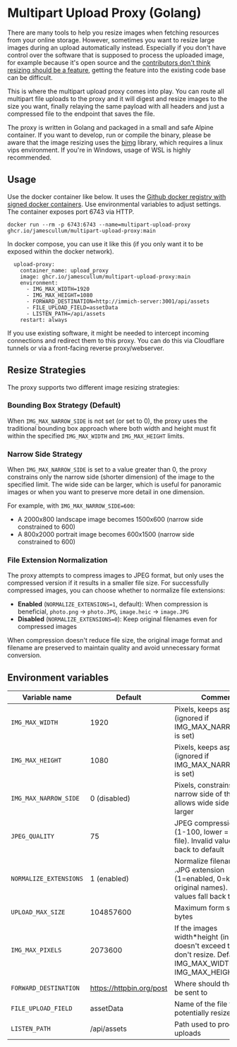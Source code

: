 # Multipart Upload Proxy (Golang)

There are many tools to help you resize images when fetching resources from your online storage. However, sometimes you want to resize large images during an upload automatically instead. Especially if you don't have control over the software that is supposed to process the uploaded image, for example because it's open source and the [contributors don't think resizing should be a feature](https://github.com/immich-app/immich/pull/1242), getting the feature into the existing code base can be difficult.

This is where the multipart upload proxy comes into play. You can route all multipart file uploads to the proxy and it will digest and resize images to the size you want, finally relaying the same payload with all headers and just a compressed file to the endpoint that saves the file.

The proxy is written in Golang and packaged in a small and safe Alpine container. If you want to develop, run or compile the binary, please be aware that the image resizing uses the [bimg](https://github.com/h2non/bimg) library, which requires a linux vips environment. If you're in Windows, usage of WSL is highly recommended.

## Usage
Use the docker container like below. It uses the [Github docker registry with signed docker containers](https://github.com/JamesCullum/multipart-upload-proxy/pkgs/container/multipart-upload-proxy). Use environmental variables to adjust settings. The container exposes port 6743 via HTTP.

    docker run --rm -p 6743:6743 --name=multipart-upload-proxy ghcr.io/jamescullum/multipart-upload-proxy:main

In docker compose, you can use it like this (if you only want it to be exposed within the docker network).

      upload-proxy:
        container_name: upload_proxy
        image: ghcr.io/jamescullum/multipart-upload-proxy:main
        environment:
          - IMG_MAX_WIDTH=1920
          - IMG_MAX_HEIGHT=1080
          - FORWARD_DESTINATION=http://immich-server:3001/api/assets
          - FILE_UPLOAD_FIELD=assetData
          - LISTEN_PATH=/api/assets
        restart: always

If you use existing software, it might be needed to intercept incoming connections and redirect them to this proxy. You can do this via Cloudflare tunnels or via a front-facing reverse proxy/webserver.


## Resize Strategies

The proxy supports two different image resizing strategies:

### Bounding Box Strategy (Default)
When `IMG_MAX_NARROW_SIDE` is not set (or set to 0), the proxy uses the traditional bounding box approach where both width and height must fit within the specified `IMG_MAX_WIDTH` and `IMG_MAX_HEIGHT` limits.

### Narrow Side Strategy
When `IMG_MAX_NARROW_SIDE` is set to a value greater than 0, the proxy constrains only the narrow side (shorter dimension) of the image to the specified limit. The wide side can be larger, which is useful for panoramic images or when you want to preserve more detail in one dimension.

For example, with `IMG_MAX_NARROW_SIDE=600`:
- A 2000x800 landscape image becomes 1500x600 (narrow side constrained to 600)
- A 800x2000 portrait image becomes 600x1500 (narrow side constrained to 600)

### File Extension Normalization

The proxy attempts to compress images to JPEG format, but only uses the compressed version if it results in a smaller file size. For successfully compressed images, you can choose whether to normalize file extensions:

- **Enabled** (`NORMALIZE_EXTENSIONS=1`, default): When compression is beneficial, `photo.png` → `photo.JPG`, `image.heic` → `image.JPG`
- **Disabled** (`NORMALIZE_EXTENSIONS=0`): Keep original filenames even for compressed images

When compression doesn't reduce file size, the original image format and filename are preserved to maintain quality and avoid unnecessary format conversion.

## Environment variables

|Variable name                          |Default                         | Comment
|-------------------------------|-----------------------------| -----------------------------|
|`IMG_MAX_WIDTH`            |1920            | Pixels, keeps aspect ratio (ignored if IMG_MAX_NARROW_SIDE is set)
|`IMG_MAX_HEIGHT`            |1080            | Pixels, keeps aspect ratio (ignored if IMG_MAX_NARROW_SIDE is set)
|`IMG_MAX_NARROW_SIDE`      |0 (disabled)    | Pixels, constrains the narrow side of the image, allows wide side to be larger
|`JPEG_QUALITY`|75|JPEG compression quality (1-100, lower = smaller file). Invalid values fall back to default
|`NORMALIZE_EXTENSIONS`|1 (enabled)|Normalize filenames to .JPG extension (1=enabled, 0=keep original names). Invalid values fall back to default
|`UPLOAD_MAX_SIZE`|104857600|Maximum form size in bytes
|`IMG_MAX_PIXELS`|2073600|If the images width*height (in pixels) doesn't exceed this value, don't resize. Defaults to IMG_MAX_WIDTH × IMG_MAX_HEIGHT
|`FORWARD_DESTINATION`|https://httpbin.org/post|Where should the result be sent to
|`FILE_UPLOAD_FIELD`|assetData|Name of the file field to potentially resize
|`LISTEN_PATH`|/api/assets|Path used to process file uploads

